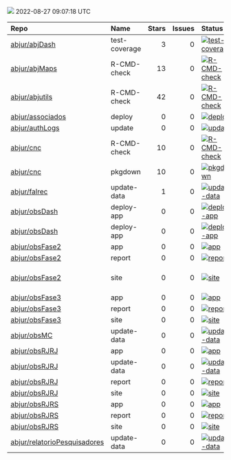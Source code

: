![](https://github.com/abjur/abjStatus/workflows/Render%20Status/badge.svg)
2022-08-27 09:07:18 UTC

| Repo                                                                            | Name          |  Stars|  Issues| Status                                                                                                                                                                     | Commit                                                                                                                                                          |
|:--------------------------------------------------------------------------------|:--------------|------:|-------:|:---------------------------------------------------------------------------------------------------------------------------------------------------------------------------|:----------------------------------------------------------------------------------------------------------------------------------------------------------------|
| [abjur/abjDash](https://github.com/abjur/abjDash)                               | test-coverage |      3|       0| [![test-coverage](https://github.com/abjur/abjDash/workflows/test-coverage/badge.svg)](https://github.com/abjur/abjDash/actions/runs/1930316364)                           | <a href="https://github.com/abjur/abjDash/commit/2057105d2bfba6de4fdcb092897c1b309047fa91" title="Tira teste custom_lab">205710</a>                             |
| [abjur/abjMaps](https://github.com/abjur/abjMaps)                               | R-CMD-check   |     13|       0| [![R-CMD-check](https://github.com/abjur/abjMaps/workflows/R-CMD-check/badge.svg)](https://github.com/abjur/abjMaps/actions/runs/541182161)                                | <a href="https://github.com/abjur/abjMaps/commit/dd81683803861ac9692c637afd2bc07873daa9eb" title="build_site">dd8168</a>                                        |
| [abjur/abjutils](https://github.com/abjur/abjutils)                             | R-CMD-check   |     42|       0| [![R-CMD-check](https://github.com/abjur/abjutils/workflows/R-CMD-check/badge.svg)](https://github.com/abjur/abjutils/actions/runs/1779645783)                             | <a href="https://github.com/abjur/abjutils/commit/3f210f8e2567d4cd92a4b2300bc0692e5c55b920" title="Bump version">3f210f</a>                                     |
| [abjur/associados](https://github.com/abjur/associados)                         | deploy        |      0|       0| [![deploy](https://github.com/abjur/associados/workflows/deploy/badge.svg)](https://github.com/abjur/associados/actions/runs/1989734689)                                   | <a href="https://github.com/abjur/associados/commit/d136b44890fe809559c8cb45f4cfc69db8b1ec50" title="Merge pull request #1 from abjur/levantamentos">d136b4</a> |
| [abjur/authLogs](https://github.com/abjur/authLogs)                             | update        |      0|       0| [![update](https://github.com/abjur/authLogs/workflows/update/badge.svg)](https://github.com/abjur/authLogs/actions/runs/2937719853)                                       | <a href="https://github.com/abjur/authLogs/commit/26e205c78200a5f449656dd2f2b1a43ddbb80c82" title="Update data">26e205</a>                                      |
| [abjur/cnc](https://github.com/abjur/cnc)                                       | R-CMD-check   |     10|       0| [![R-CMD-check](https://github.com/abjur/cnc/workflows/R-CMD-check/badge.svg)](https://github.com/abjur/cnc/actions/runs/2665598388)                                       | <a href="https://github.com/abjur/cnc/commit/6262db71b46c86696e2ed9134ef2eeddd0a28b64" title="extra pkg pkgdown">6262db</a>                                     |
| [abjur/cnc](https://github.com/abjur/cnc)                                       | pkgdown       |     10|       0| [![pkgdown](https://github.com/abjur/cnc/workflows/pkgdown/badge.svg)](https://github.com/abjur/cnc/actions/runs/2665598386)                                               | <a href="https://github.com/abjur/cnc/commit/6262db71b46c86696e2ed9134ef2eeddd0a28b64" title="extra pkg pkgdown">6262db</a>                                     |
| [abjur/falrec](https://github.com/abjur/falrec)                                 | update-data   |      1|       0| [![update-data](https://github.com/abjur/falrec/workflows/update-data/badge.svg)](https://github.com/abjur/falrec/actions/runs/2897414142)                                 | <a href="https://github.com/abjur/falrec/commit/ec4a0969dbf7f9b6bdb3040b5e038ccae8d59bfe" title="Merge branch 'main' of github.com:abjur/falrec">ec4a09</a>     |
| [abjur/obsDash](https://github.com/abjur/obsDash)                               | deploy-app    |      0|       0| [![deploy-app](https://github.com/abjur/obsDash/workflows/deploy-app/badge.svg)](https://github.com/abjur/obsDash/actions/runs/2899420611)                                 | <a href="https://github.com/abjur/obsDash/commit/8cb0c07095f0606e3bf0fbc8038a9199ec0133f8" title="atualiza MC">8cb0c0</a>                                       |
| [abjur/obsDash](https://github.com/abjur/obsDash)                               | deploy-app    |      0|       0| [![deploy-app](https://github.com/abjur/obsDash/workflows/deploy-app/badge.svg)](https://github.com/abjur/obsDash/actions/runs/2054787464)                                 | <a href="https://github.com/abjur/obsDash/commit/8617e11ecf2742d7a92bcb480f540a989251ef9b" title="testando tirar o markdown daqui">8617e1</a>                   |
| [abjur/obsFase2](https://github.com/abjur/obsFase2)                             | app           |      0|       0| [![app](https://github.com/abjur/obsFase2/workflows/app/badge.svg)](https://github.com/abjur/obsFase2/actions/runs/2652390783)                                             | <a href="https://github.com/abjur/obsFase2/commit/958d977b5a4a90c6806d3981567b8bed8a63a2a7" title="update app link and remove auth0">958d97</a>                 |
| [abjur/obsFase2](https://github.com/abjur/obsFase2)                             | report        |      0|       0| [![report](https://github.com/abjur/obsFase2/workflows/report/badge.svg)](https://github.com/abjur/obsFase2/actions/runs/2652377724)                                       | <a href="https://github.com/abjur/obsFase2/commit/80f043668ab720ac97f5702c0ae070314d6303f8" title="pacote de dependencia errado">80f043</a>                     |
| [abjur/obsFase2](https://github.com/abjur/obsFase2)                             | site          |      0|       0| [![site](https://github.com/abjur/obsFase2/workflows/site/badge.svg)](https://github.com/abjur/obsFase2/actions/runs/2693314245)                                           | <a href="https://github.com/abjur/obsFase2/commit/001b63fc6b8e85d313d480a980e5107b87290291" title="add , "sans-serif"">001b63</a>                               |
| [abjur/obsFase3](https://github.com/abjur/obsFase3)                             | app           |      0|       0| [![app](https://github.com/abjur/obsFase3/workflows/app/badge.svg)](https://github.com/abjur/obsFase3/actions/runs/2186616925)                                             | <a href="https://github.com/abjur/obsFase3/commit/0b798c4ccec3181ea9825f09304e234e87d06302" title="malformed gh action">0b798c</a>                              |
| [abjur/obsFase3](https://github.com/abjur/obsFase3)                             | report        |      0|       0| [![report](https://github.com/abjur/obsFase3/workflows/report/badge.svg)](https://github.com/abjur/obsFase3/actions/runs/2340108973)                                       | <a href="https://github.com/abjur/obsFase3/commit/9d540cc733084e42832918edc8c35716d2e0bf85" title="Update data">9d540c</a>                                      |
| [abjur/obsFase3](https://github.com/abjur/obsFase3)                             | site          |      0|       0| [![site](https://github.com/abjur/obsFase3/workflows/site/badge.svg)](https://github.com/abjur/obsFase3/actions/runs/2340253444)                                           | <a href="https://github.com/abjur/obsFase3/commit/9d540cc733084e42832918edc8c35716d2e0bf85" title="Update data">9d540c</a>                                      |
| [abjur/obsMC](https://github.com/abjur/obsMC)                                   | update-data   |      0|       0| [![update-data](https://github.com/abjur/obsMC/workflows/update-data/badge.svg)](https://github.com/abjur/obsMC/actions/runs/2772471540)                                   | <a href="https://github.com/abjur/obsMC/commit/7ae514369f20459d62d8321916106fcfc8cf42ca" title="atualizacao da base de dados aux_conselheiros.rda">7ae514</a>   |
| [abjur/obsRJRJ](https://github.com/abjur/obsRJRJ)                               | app           |      0|       0| [![app](https://github.com/abjur/obsRJRJ/workflows/app/badge.svg)](https://github.com/abjur/obsRJRJ/actions/runs/2616460610)                                               | <a href="https://github.com/abjur/obsRJRJ/commit/064cd54e130faf09811ca56a482bb441c94f8678" title="estrutura simplificada de update app">064cd5</a>              |
| [abjur/obsRJRJ](https://github.com/abjur/obsRJRJ)                               | update-data   |      0|       0| [![update-data](https://github.com/abjur/obsRJRJ/workflows/update-data/badge.svg)](https://github.com/abjur/obsRJRJ/actions/runs/2665338147)                               | <a href="https://github.com/abjur/obsRJRJ/commit/eab5ca98874001fbe698acb84acf56c5cb3d0620" title="use ubuntu latest">eab5ca</a>                                 |
| [abjur/obsRJRJ](https://github.com/abjur/obsRJRJ)                               | report        |      0|       0| [![report](https://github.com/abjur/obsRJRJ/workflows/report/badge.svg)](https://github.com/abjur/obsRJRJ/actions/runs/2617599128)                                         | <a href="https://github.com/abjur/obsRJRJ/commit/271d98d92d3b139efbf6a468ef4d31c5762f6f34" title="docs relatorio">271d98</a>                                    |
| [abjur/obsRJRJ](https://github.com/abjur/obsRJRJ)                               | site          |      0|       0| [![site](https://github.com/abjur/obsRJRJ/workflows/site/badge.svg)](https://github.com/abjur/obsRJRJ/actions/runs/2693253086)                                             | <a href="https://github.com/abjur/obsRJRJ/commit/3813f309a75375475cb440a07c741b07eb928bc7" title="serifa">3813f3</a>                                            |
| [abjur/obsRJRS](https://github.com/abjur/obsRJRS)                               | app           |      0|       0| [![app](https://github.com/abjur/obsRJRS/workflows/app/badge.svg)](https://github.com/abjur/obsRJRS/actions/runs/2455247164)                                               | <a href="https://github.com/abjur/obsRJRS/commit/eaf476567558d95ba75d3d3b647e014ddf7ed590" title="Update app.yaml">eaf476</a>                                   |
| [abjur/obsRJRS](https://github.com/abjur/obsRJRS)                               | report        |      0|       0| [![report](https://github.com/abjur/obsRJRS/workflows/report/badge.svg)](https://github.com/abjur/obsRJRS/actions/runs/2912378454)                                         | <a href="https://github.com/abjur/obsRJRS/commit/b45ddccaf924ad119e68e9622079e11ca8ff2534" title="update infos dos patrocinadores">b45ddc</a>                   |
| [abjur/obsRJRS](https://github.com/abjur/obsRJRS)                               | site          |      0|       0| [![site](https://github.com/abjur/obsRJRS/workflows/site/badge.svg)](https://github.com/abjur/obsRJRS/actions/runs/2912329985)                                             | <a href="https://github.com/abjur/obsRJRS/commit/b45ddccaf924ad119e68e9622079e11ca8ff2534" title="update infos dos patrocinadores">b45ddc</a>                   |
| [abjur/relatorioPesquisadores](https://github.com/abjur/relatorioPesquisadores) | update-data   |      0|       0| [![update-data](https://github.com/abjur/relatorioPesquisadores/workflows/update-data/badge.svg)](https://github.com/abjur/relatorioPesquisadores/actions/runs/2902248660) | <a href="https://github.com/abjur/relatorioPesquisadores/commit/b65777e4bf24c9b077ff45537199a90553866d4b" title="add workflow_dispatch">b65777</a>              |


